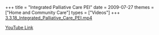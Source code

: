 +++
title = "Integrated Palliative Care PEI"
date = 2009-07-27
themes = ["Home and Community Care"]
types = ["Videos"]
+++
[3.3.18\_Integrated\_Palliative\_Care\_PEI.mp4](/files/3.3.18_Integrated_Palliative_Care_PEI.mp4)

[YouTube Link](https://www.youtube.com/watch?v=O3gO_qYXuQk)
